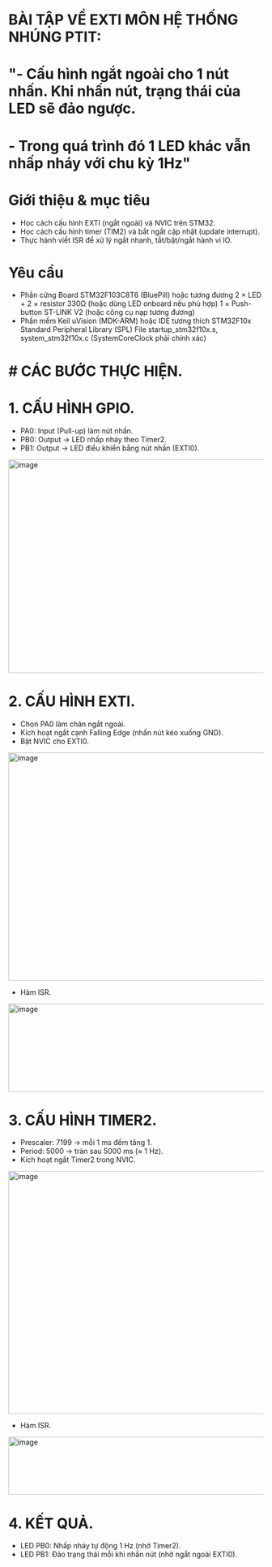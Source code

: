 # BÀI TẬP VỀ EXTI MÔN HỆ THỐNG NHÚNG PTIT: 
# "- Cấu hình ngắt ngoài cho 1 nút nhấn. Khi nhấn nút, trạng thái của LED sẽ đảo ngược.
# - Trong quá trình đó 1 LED khác vẫn nhấp nháy với chu kỳ 1Hz"

# Giới thiệu & mục tiêu
- Học cách cấu hình EXTI (ngắt ngoài) và NVIC trên STM32.
- Học cách cấu hình timer (TIM2) và bắt ngắt cập nhật (update interrupt).
- Thực hành viết ISR để xử lý ngắt nhanh, tắt/bật/ngắt hành vi IO.
# Yêu cầu
- Phần cứng
Board STM32F103C8T6 (BluePill) hoặc tương đương
2 × LED + 2 × resistor 330Ω (hoặc dùng LED onboard nếu phù hợp)
1 × Push-button
ST-LINK V2 (hoặc công cụ nạp tương đương)
- Phần mềm
Keil uVision (MDK-ARM) hoặc IDE tương thích
STM32F10x Standard Peripheral Library (SPL)
File startup_stm32f10x.s, system_stm32f10x.c (SystemCoreClock phải chính xác)

# # CÁC BƯỚC THỰC HIỆN.
# 1. CẤU HÌNH GPIO.
- PA0: Input (Pull-up) làm nút nhấn.
- PB0: Output → LED nhấp nháy theo Timer2.
- PB1: Output → LED điều khiển bằng nút nhấn (EXTI0).
<img width="973" height="421" alt="image" src="https://github.com/user-attachments/assets/510e1178-0cd3-4aad-be00-a1f768831871" />

# 2. CẤU HÌNH EXTI.
- Chọn PA0 làm chân ngắt ngoài.
- Kích hoạt ngắt cạnh Falling Edge (nhấn nút kéo xuống GND).
- Bật NVIC cho EXTI0.
<img width="786" height="450" alt="image" src="https://github.com/user-attachments/assets/e198670a-584e-40ea-89c8-192826602ae5" />

- Hàm ISR.
<img width="663" height="174" alt="image" src="https://github.com/user-attachments/assets/5b5aded9-7657-4122-a864-ad12709e55be" />

# 3. CẤU HÌNH TIMER2.
- Prescaler: 7199 → mỗi 1 ms đếm tăng 1.
- Period: 5000 → tràn sau 5000 ms (≈ 1 Hz).
- Kích hoạt ngắt Timer2 trong NVIC.
<img width="713" height="479" alt="image" src="https://github.com/user-attachments/assets/b9786ea2-83d5-48f0-bbf1-6d71e42537d1" />

- Hàm ISR.
<img width="708" height="114" alt="image" src="https://github.com/user-attachments/assets/690e85dc-c52d-48fa-a5b7-4076f25ba16a" />

# 4. KẾT QUẢ.
- LED PB0: Nhấp nháy tự động 1 Hz (nhờ Timer2).
- LED PB1: Đảo trạng thái mỗi khi nhấn nút (nhờ ngắt ngoài EXTI0).




